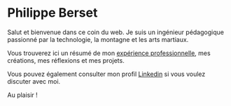 # Philippe Berset

Salut et bienvenue dans ce coin du web.
Je suis un ingénieur pédagogique passionné par la technologie, la montagne et les arts martiaux.

Vous trouverez ici un résumé de mon [expérience professionnelle](about.md), mes créations, mes réflexions et mes projets.

Vous pouvez également consulter mon profil [Linkedin](https://www.linkedin.com/in/philippe-berset-edtech/) si vous voulez discuter avec moi.

Au plaisir !